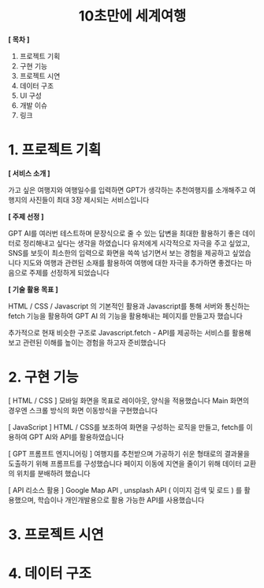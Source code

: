 <h1 align = "center"> 10초만에 세계여행 </h1>

**[ 목차 ]** 
1. 프로젝트 기획
2. 구현 기능
3. 프로젝트 시연
4. 데이터 구조
5. UI 구성
6. 개발 이슈
7. 링크

# 1. 프로젝트 기획

**[ 서비스 소개 ]**

가고 싶은 여행지와 여행일수를 입력하면 GPT가 생각하는 추천여행지를 소개해주고 여행지의 사진들이 최대 3장 제시되는 서비스입니다


**[ 주제 선정 ]**

GPT AI를 여러번 테스트하며 문장식으로 줄 수 있는 답변을 최대한 활용하기 좋은 데이터로 정리해내고 싶다는 생각을 하였습니다
유저에게 시각적으로 자극을 주고 싶었고, SNS를 보듯이 최소한의 입력으로 화면을 쓱쓱 넘기면서 보는 경험을 제공하고 싶었습니다
지도와 여행과 관련된 소재를 활용하여 여행에 대한 자극을 추가하면 좋겠다는 마음으로 주제를 선정하게 되었습니다

**[ 기술 활용 목표 ]**

HTML / CSS / Javascript 의 기본적인 활용과 
Javascript를 통해 서버와 통신하는 fetch 기능을 활용하여 
GPT AI 의 기능을 활용해내는 페이지를 만들고자 했습니다

추가적으로 현재 비슷한 구조로 Javascript.fetch - API를 제공하는 서비스를 활용해보고 
관련된 이해를 높이는 경험을 하고자 준비했습니다





# 2. 구현 기능

[ HTML / CSS ]
모바일 화면을 목표로 레이아웃, 양식을 적용했습니다
Main 화면의 경우엔 스크롤 방식의 화면 이동방식을 구현했습니다

[ JavaScript ]
HTML / CSS를 보조하여 화면을 구성하는 로직을 만들고,
fetch를 이용하여 GPT AI와 API를 활용하였습니다

[ GPT 프롬프트 엔지니어링 ] 
여행지를 추천받으며 가공하기 쉬운 형태로의 결과물을 도출하기 위해 프롬프트를 구성했습니다
페이지 이동에 지연을 줄이기 위해 데이터 교환의 위치를 분배하려 했습니다

[ API 리소스 활용 ]
Google Map API , unsplash API ( 이미지 검색 및 로드 ) 를 활용했으며, 
학습이나 개인개발용으로 활용 가능한 API를 사용했습니다 

# 3. 프로젝트 시연

# 4. 데이터 구조
































